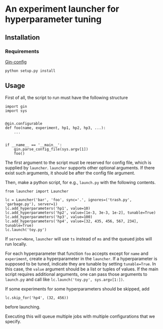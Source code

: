 # An experiment launcher for hyperparameter tuning

## Installation

### Requirements

[Gin-config](https://github.com/google/gin-config)

```
python setup.py install
```

## Usage

First of all, the script to run must have the following structure

```
import gin
import sys


@gin.configurable
def foo(name, experiment, hp1, hp2, hp3, ...):
    ...


if __name__ == '__main__':
    gin.parse_config_file(sys.argv[1])
    foo()

```
The first argument to the script must be reserved for config file, which is 
supplied by `launcher`.
`launcher` supports other optional arguments. If there exist such arguments, 
it should be after the config file argument.

Then, make a python script, for e.g., `launch.py` with the following contents.

```
from launcher import Launcher

lc = Launcher('bar', 'foo', sync='.', ignores=('trash.py', 'garbage.py'), server=1)
lc.add_hyperparameters('hp1', value=10)
lc.add_hyperparameters('hp2', value=[1e-3, 3e-3, 1e-2], tunable=True)
lc.add_hyperparameters('hp3', value=100)
lc.add_hyperparameters('hp4', value=[32, 435, 456, 567, 234], tunable=True)
lc.launch('toy.py')
```

If `server=None`, `launcher` will use `ts` instead of `ms` and the queued jobs will
run locally.

For each hyperparameter that function `foo` accepts except for `name` and `experiment`, 
create a hyperparameter in the `launcher`.
If a hyperparameter is supposed to be tuned, indicate they are tunable
by setting `tunable=True`.
In this case, the `value` argument should be a list or tuples of values.
If the main script requires additional arguments, one can pass those arguments to
`launch.py` and call like `lc.launch('toy.py', sys.argv[1:])`.

If some experiments for some hyperparameters should be skipped, 
add
```
lc.skip_for('hp4', (32, 456))
```
before launching.

Executing this will queue multiple jobs with multiple configurations that we specify.
